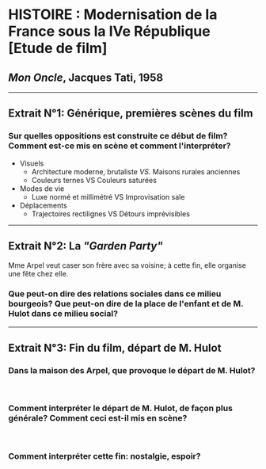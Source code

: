 # HISTOIRE : Modernisation de la France sous la IVe République [Etude de film]

## *Mon Oncle*, Jacques Tati, 1958

---

## Extrait N°1: Générique, premières scènes du film

### Sur quelles oppositions est construite ce début de film? Comment est-ce mis en scène et comment l'interpréter?

- Visuels
	- Architecture moderne, brutaliste *VS.* Maisons rurales anciennes
	- Couleurs ternes VS Couleurs saturées
- Modes de vie
	- Luxe normé et millimétré VS Improvisation sale
- Déplacements
	- Trajectoires rectilignes VS Détours imprévisibles

---

## Extrait N°2: La *"Garden Party"*

Mme Arpel veut caser son frère avec sa voisine; à cette fin, elle organise une fête chez elle.

### Que peut-on dire des relations sociales dans ce milieu bourgeois? Que peut-on dire de la place de l'enfant et de M. Hulot dans ce milieu social?

---

## Extrait N°3: Fin du film, départ de M. Hulot

### Dans la maison des Arpel, que provoque le départ de M. Hulot?

&nbsp;

### Comment interpréter le départ de M. Hulot, de façon plus générale? Comment ceci est-il mis en scène?

&nbsp;

### Comment interpréter cette fin: nostalgie, espoir?
